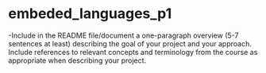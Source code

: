 # embeded_languages_p1
-Include in the README file/document a one-paragraph overview (5-7 sentences at least) describing the goal of your project and your approach. Include references to relevant concepts and terminology from the course as appropriate when describing your project.
